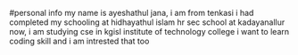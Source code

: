 #personal info
my name is ayeshathul jana, i am from tenkasi
i had completed my schooling at hidhayathul islam hr sec school at kadayanallur
now, i am studying cse in kgisl institute of technology college
i want to learn coding skill and i am intrested that too
